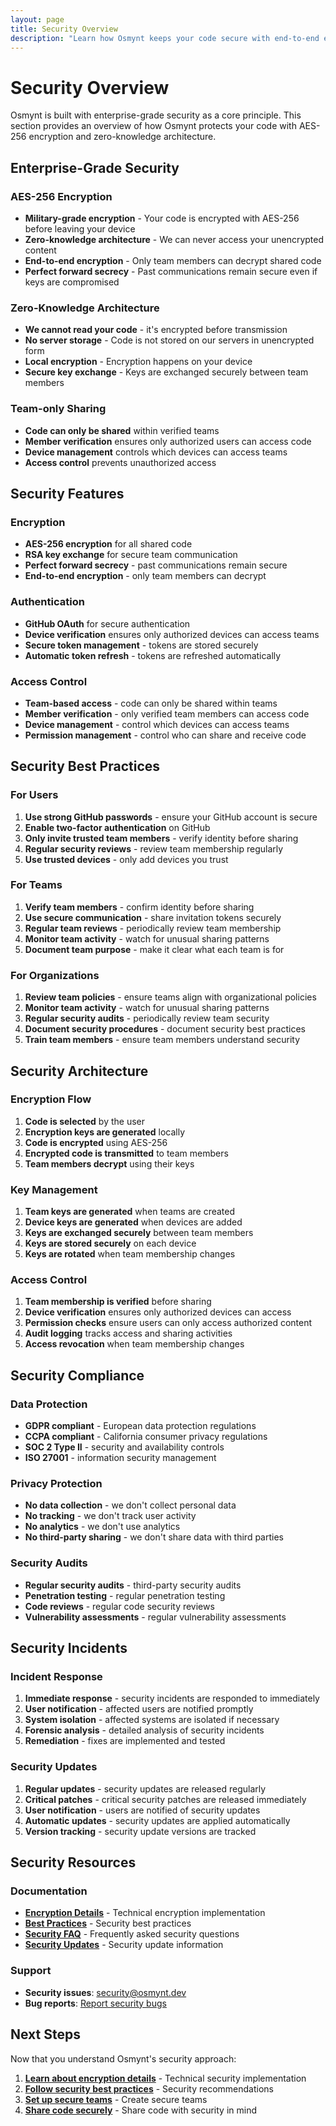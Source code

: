 ```yaml
---
layout: page
title: Security Overview
description: "Learn how Osmynt keeps your code secure with end-to-end encryption and zero-knowledge architecture."
---
```


# Security Overview

Osmynt is built with enterprise-grade security as a core principle. This section provides an overview of how Osmynt protects your code with AES-256 encryption and zero-knowledge architecture.

## Enterprise-Grade Security

### AES-256 Encryption

- **Military-grade encryption** - Your code is encrypted with AES-256 before leaving your device
- **Zero-knowledge architecture** - We can never access your unencrypted content
- **End-to-end encryption** - Only team members can decrypt shared code
- **Perfect forward secrecy** - Past communications remain secure even if keys are compromised

### Zero-Knowledge Architecture

- **We cannot read your code** - it's encrypted before transmission
- **No server storage** - Code is not stored on our servers in unencrypted form
- **Local encryption** - Encryption happens on your device
- **Secure key exchange** - Keys are exchanged securely between team members

### Team-only Sharing

- **Code can only be shared** within verified teams
- **Member verification** ensures only authorized users can access code
- **Device management** controls which devices can access teams
- **Access control** prevents unauthorized access

## Security Features

### Encryption

- **AES-256 encryption** for all shared code
- **RSA key exchange** for secure team communication
- **Perfect forward secrecy** - past communications remain secure
- **End-to-end encryption** - only team members can decrypt

### Authentication

- **GitHub OAuth** for secure authentication
- **Device verification** ensures only authorized devices can access teams
- **Secure token management** - tokens are stored securely
- **Automatic token refresh** - tokens are refreshed automatically

### Access Control

- **Team-based access** - code can only be shared within teams
- **Member verification** - only verified team members can access code
- **Device management** - control which devices can access teams
- **Permission management** - control who can share and receive code

## Security Best Practices

### For Users

1. **Use strong GitHub passwords** - ensure your GitHub account is secure
2. **Enable two-factor authentication** on GitHub
3. **Only invite trusted team members** - verify identity before sharing
4. **Regular security reviews** - review team membership regularly
5. **Use trusted devices** - only add devices you trust

### For Teams

1. **Verify team members** - confirm identity before sharing
2. **Use secure communication** - share invitation tokens securely
3. **Regular team reviews** - periodically review team membership
4. **Monitor team activity** - watch for unusual sharing patterns
5. **Document team purpose** - make it clear what each team is for

### For Organizations

1. **Review team policies** - ensure teams align with organizational policies
2. **Monitor team activity** - watch for unusual sharing patterns
3. **Regular security audits** - periodically review team security
4. **Document security procedures** - document security best practices
5. **Train team members** - ensure team members understand security

## Security Architecture

### Encryption Flow

1. **Code is selected** by the user
2. **Encryption keys are generated** locally
3. **Code is encrypted** using AES-256
4. **Encrypted code is transmitted** to team members
5. **Team members decrypt** using their keys

### Key Management

1. **Team keys are generated** when teams are created
2. **Device keys are generated** when devices are added
3. **Keys are exchanged securely** between team members
4. **Keys are stored securely** on each device
5. **Keys are rotated** when team membership changes

### Access Control

1. **Team membership is verified** before sharing
2. **Device verification** ensures only authorized devices can access
3. **Permission checks** ensure users can only access authorized content
4. **Audit logging** tracks access and sharing activities
5. **Access revocation** when team membership changes

## Security Compliance

### Data Protection

- **GDPR compliant** - European data protection regulations
- **CCPA compliant** - California consumer privacy regulations
- **SOC 2 Type II** - security and availability controls
- **ISO 27001** - information security management

### Privacy Protection

- **No data collection** - we don't collect personal data
- **No tracking** - we don't track user activity
- **No analytics** - we don't use analytics
- **No third-party sharing** - we don't share data with third parties

### Security Audits

- **Regular security audits** - third-party security audits
- **Penetration testing** - regular penetration testing
- **Code reviews** - regular code security reviews
- **Vulnerability assessments** - regular vulnerability assessments

## Security Incidents

### Incident Response

1. **Immediate response** - security incidents are responded to immediately
2. **User notification** - affected users are notified promptly
3. **System isolation** - affected systems are isolated if necessary
4. **Forensic analysis** - detailed analysis of security incidents
5. **Remediation** - fixes are implemented and tested

### Security Updates

1. **Regular updates** - security updates are released regularly
2. **Critical patches** - critical security patches are released immediately
3. **User notification** - users are notified of security updates
4. **Automatic updates** - security updates are applied automatically
5. **Version tracking** - security update versions are tracked

## Security Resources

### Documentation

- **[Encryption Details](security/encryption)** - Technical encryption implementation
- **[Best Practices](security/best-practices)** - Security best practices
- **[Security FAQ](security/faq)** - Frequently asked security questions
- **[Security Updates](security/updates)** - Security update information

### Support

- **Security issues**: [security@osmynt.dev](mailto:security@osmynt.dev)
- **Bug reports**: [Report security bugs](https://github.com/moeen-mahmud/osmynt/issues)
<!-- - **Security questions**: [Ask security questions](https://discord.gg/osmynt)
- **Security updates**: [Subscribe to security updates](https://osmynt.dev/security) -->

## Next Steps

Now that you understand Osmynt's security approach:

1. **[Learn about encryption details](security/encryption)** - Technical security implementation
2. **[Follow security best practices](security/best-practices)** - Security recommendations
3. **[Set up secure teams](getting-started/teams)** - Create secure teams
4. **[Share code securely](features/code-sharing)** - Share code with security in mind
